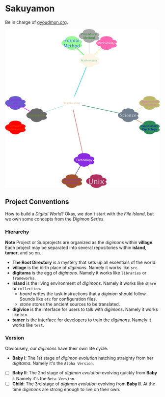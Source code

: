 # Sakuyamon

Be in charge of [gyoudmon.org](http://gyoudmon.org). <p align="center">
<img src="/island/stone/brainstorm.png" /> </p>

## Project Conventions

How to build a _Digital World_? Okay, we don't start with the _File
Island_, but we own some concepts from the _Digimon Series_.

### Hierarchy

**Note** Project or Subprojects are organized as the _digimons_ within
**village**. Each project may be separated into several repositories
within **island**, **tamer**, and so on.
* **The Root Directory** is a mystery that sets up all essentials of the
  world.
* **village** is the birth place of _digimons_. Namely it works like
  `src`.
* **digitama** is the egg of _digimons_. Namely it works like
  `libraries` or `frameworks`.
* **island** is the living environment of _digimons_. Namely it works
  like `share` or `collection`.
  - _board_ writes the task instructions that a _digimon_ should
  follow. Sounds like `etc` for configuration files.
  - _stone_ stores the ancient sources to be translated.
* **digivice** is the interface for users to talk with _digimons_.
  Namely it works like `bin`.
* **tamer** is the interface for developers to train the _digimons_.
  Namely it works like `test`.

### Version

Obviousely, our _digimons_ have their own life cycle.
* **Baby I**: The 1st stage of _digimon evolution_ hatching straighty
  from her _digitama_. Namely it's the `Alpha Version`.
* [ ] **Baby II**: The 2nd stage of _digimon evolution_ evolving quickly
  from **Baby I**. Namely it's the `Beta Version`.
* [ ] **Child**: The 3rd stage of _digimon evolution_ evolving from
  **Baby II**. At the time _digimons_ are strong enough to live on their
  own.
